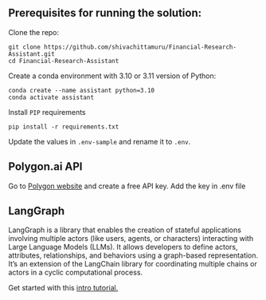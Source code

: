 ## Prerequisites for running the solution:

Clone the repo:
```console
git clone https://github.com/shivachittamuru/Financial-Research-Assistant.git
cd Financial-Research-Assistant
```

Create a conda environment with 3.10 or 3.11 version of Python:
```console
conda create --name assistant python=3.10
conda activate assistant
```

Install `PIP` requirements
```console
pip install -r requirements.txt
```

Update the values in `.env-sample` and rename it to `.env`.


## Polygon.ai API

Go to [Polygon website](https://polygon.io/) and create a free API key. Add the key in .env file


## LangGraph

LangGraph is a library that enables the creation of stateful applications involving multiple actors (like users, agents, or characters) interacting with Large Language Models (LLMs). It allows developers to define actors, attributes, relationships, and behaviors using a graph-based representation. It’s an extension of the LangChain library for coordinating multiple chains or actors in a cyclic computational process.

Get started with this [intro tutorial.](https://langchain-ai.github.io/langgraph/tutorials/introduction/)







